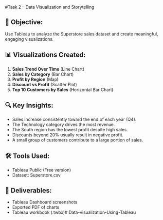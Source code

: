 #Task 2 – Data Visualization and Storytelling

## 🎯 Objective:
Use Tableau to analyze the Superstore sales dataset and create meaningful, engaging visualizations.

## 📊 Visualizations Created:
1. **Sales Trend Over Time** (Line Chart)
2. **Sales by Category** (Bar Chart)
3. **Profit by Region** (Map)
4. **Discount vs Profit** (Scatter Plot)
5. **Top 10 Customers by Sales** (Horizontal Bar Chart)

## 🔍 Key Insights:
- Sales increase consistently toward the end of each year (Q4).
- The Technology category drives the most revenue.
- The South region has the lowest profit despite high sales.
- Discounts beyond 20% usually result in negative profit.
- A small group of customers contribute to a large portion of sales.

## 🛠 Tools Used:
- Tableau Public (Free version)
- Dataset: Superstore.csv

## 📁 Deliverables:
- Tableau Dashboard screenshots
- Exported PDF of charts
- Tableau workbook (.twbx)# Data-visualization-Using-Tableau
